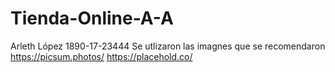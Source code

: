 # Tienda-Online-A-A
Arleth López 1890-17-23444 Se utlizaron las imagnes que se recomendaron 
https://picsum.photos/
https://placehold.co/
